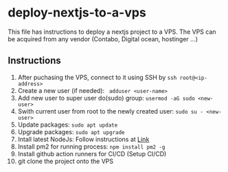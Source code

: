 # deploy-nextjs-to-a-vps
This file has instructions to deploy a nextjs project to a VPS. The VPS can be acquired from any vendor (Contabo, Digital ocean, hostinger ...)
## Instructions
1. After puchasing the VPS, connect to it using SSH by ``` ssh root@<ip-address> ```
2. Create a new user (if needed): ``` adduser <user-name>```
3. Add new user to super user do(sudo) group: ```usermod -aG sudo <new-user>```
4. Swith current user from root to the newly created user: ```sudo su - <new-user>```
5. Update packages: ```sudo apt update```
6. Upgrade packages: ```sudo apt upgrade```
7. Intall latest NodeJs: Follow instructions at [Link](https://www.digitalocean.com/community/tutorials/how-to-install-node-js-with-nvm-node-version-manager-on-a-vps)
8. Install pm2 for running process: ```npm install pm2 -g```
9. Install github action runners for CI/CD (Setup CI/CD)
10. git clone the project onto the VPS
